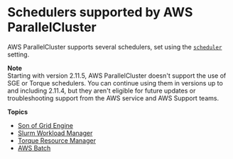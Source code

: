 # Schedulers supported by AWS ParallelCluster<a name="schedulers"></a>

AWS ParallelCluster supports several schedulers, set using the [`scheduler`](cluster-definition.md#scheduler) setting\.

**Note**  
Starting with version 2\.11\.5, AWS ParallelCluster doesn't support the use of SGE or Torque schedulers\. You can continue using them in versions up to and including 2\.11\.4, but they aren't eligible for future updates or troubleshooting support from the AWS service and AWS Support teams\.

**Topics**
+ [Son of Grid Engine](schedulers.sge.md)
+ [Slurm Workload Manager](schedulers.slurm.md)
+ [Torque Resource Manager](schedulers.torque.md)
+ [AWS Batch](awsbatchcli.md)